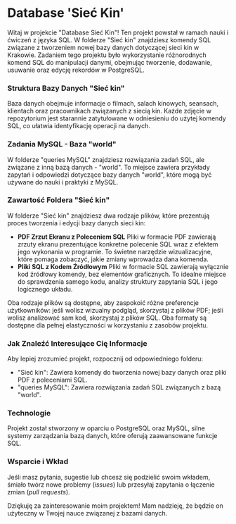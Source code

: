 # Database 'Sieć Kin' 

Witaj w projekcie "Database Sieć Kin"! 
Ten projekt powstał w ramach nauki i ćwiczeń z języka SQL. 
W folderze "Sieć kin" znajdziesz komendy SQL związane z tworzeniem nowej bazy danych dotyczącej sieci kin w Krakowie. Zadaniem tego projektu było wykorzystanie różnorodnych komend SQL do manipulacji danymi, obejmując tworzenie, dodawanie, usuwanie oraz edycję rekordów w PostgreSQL.

### Struktura Bazy Danych "Sieć kin"

Baza danych obejmuje informacje o filmach, salach kinowych, seansach, klientach oraz pracownikach związanych z siecią kin. Każde zdjęcie w repozytorium jest starannie zatytułowane w odniesieniu do użytej komendy SQL, co ułatwia identyfikację operacji na danych.

### Zadania MySQL - Baza "world"

W folderze "queries MySQL" znajdziesz rozwiązania zadań SQL, ale związane z inną bazą danych - "world". To miejsce zawiera przykłady zapytań i odpowiedzi dotyczące bazy danych "world", które mogą być używane do nauki i praktyki z MySQL.

### Zawartość Foldera "Sieć kin"

W folderze "Sieć kin" znajdziesz dwa rodzaje plików, które prezentują proces tworzenia i edycji bazy danych sieci kin:
- **PDF Zrzut Ekranu z Poleceniem SQL** Pliki w formacie PDF zawierają zrzuty ekranu prezentujące konkretne polecenie SQL wraz z efektem jego wykonania w programie. To świetne narzędzie wizualizacyjne, które pomaga zobaczyć, jakie zmiany wprowadza dana komenda.
- **Pliki SQL z Kodem Źródłowym** Pliki w formacie SQL zawierają wyłącznie kod źródłowy komendy, bez elementów graficznych. To idealne miejsce do sprawdzenia samego kodu, analizy struktury zapytania SQL i jego logicznego układu.

Oba rodzaje plików są dostępne, aby zaspokoić różne preferencje użytkowników: jeśli wolisz wizualny podgląd, skorzystaj z plików PDF; jeśli wolisz analizować sam kod, skorzystaj z plików SQL. Oba formaty są dostępne dla pełnej elastyczności w korzystaniu z zasobów projektu.

### Jak Znaleźć Interesujące Cię Informacje

Aby lepiej zrozumieć projekt, rozpocznij od odpowiedniego folderu:
- "Sieć kin": Zawiera komendy do tworzenia nowej bazy danych oraz pliki PDF z poleceniami SQL.
- "queries MySQL": Zawiera rozwiązania zadań SQL związanych z bazą "world".

### Technologie

Projekt został stworzony w oparciu o PostgreSQL oraz MySQL, silne systemy zarządzania bazą danych, które oferują zaawansowane funkcje SQL.

### Wsparcie i Wkład

Jeśli masz pytania, sugestie lub chcesz się podzielić swoim wkładem, śmiało twórz nowe problemy (*issues*) lub przesyłaj zapytania o łączenie zmian (*pull requests*).

Dziękuję za zainteresowanie moim projektem! Mam nadzieję, że będzie on użyteczny w Twojej nauce związanej z bazami danych.

